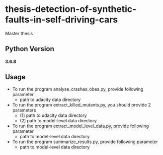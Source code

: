 # thesis-detection-of-synthetic-faults-in-self-driving-cars
Master thesis

## Python Version
#### 3.6.8

## Usage
* To run the program analyse_crashes_obes.py, provide following parameter
  * path to udacity data directory
* To run the program extract_killed_mutants.py, you should provide 2 parameters
  * (1) path to udacity data directory
  * (2) path to model-level data directory
* To run the program extract_model_level_data.py, provide following parameter
  * path to model-level data directory
* To run the program summarize_results.py, provide following parameter
  * path to model-level data directory